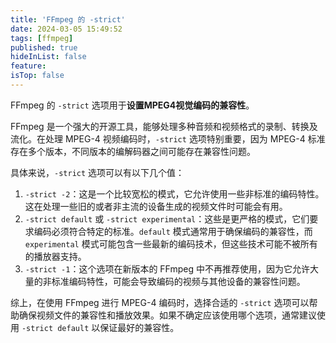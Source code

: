 ```yaml
---
title: 'FFmpeg 的 -strict'
date: 2024-03-05 15:49:52
tags: [ffmpeg]
published: true
hideInList: false
feature: 
isTop: false
---
```

FFmpeg 的 `-strict` 选项用于**设置MPEG4视觉编码的兼容性**。

FFmpeg 是一个强大的开源工具，能够处理多种音频和视频格式的录制、转换及流化。在处理 MPEG-4 视频编码时，`-strict` 选项特别重要，因为 MPEG-4 标准存在多个版本，不同版本的编解码器之间可能存在兼容性问题。

具体来说，`-strict` 选项可以有以下几个值：

1. `-strict -2`：这是一个比较宽松的模式，它允许使用一些非标准的编码特性。这在处理一些旧的或者非主流的设备生成的视频文件时可能会有用。
2. `-strict default` 或 `-strict experimental`：这些是更严格的模式，它们要求编码必须符合特定的标准。`default` 模式通常用于确保编码的兼容性，而 `experimental` 模式可能包含一些最新的编码技术，但这些技术可能不被所有的播放器支持。
3. `-strict -1`：这个选项在新版本的 FFmpeg 中不再推荐使用，因为它允许大量的非标准编码特性，可能会导致编码的视频与其他设备的兼容性问题。

综上，在使用 FFmpeg 进行 MPEG-4 编码时，选择合适的 `-strict` 选项可以帮助确保视频文件的兼容性和播放效果。如果不确定应该使用哪个选项，通常建议使用 `-strict default` 以保证最好的兼容性。